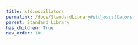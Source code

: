 ```yaml
---
title: std.oscillators
permalink: /docs/StandardLibrary#std_oscillators
parent: Standard Library
has_children: True
nav_order: 10
---
```

